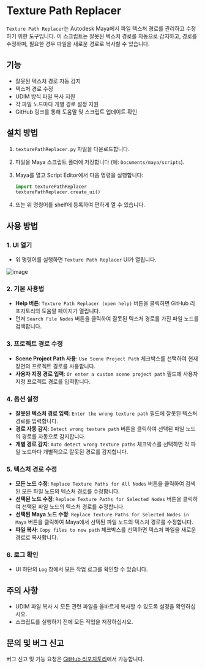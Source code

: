 # Texture Path Replacer

`Texture Path Replacer`는 Autodesk Maya에서 파일 텍스처 경로를 관리하고 수정하기 위한 도구입니다. 
이 스크립트는 잘못된 텍스처 경로를 자동으로 감지하고, 경로를 수정하며, 필요한 경우 파일을 새로운 경로로 복사할 수 있습니다.

## 기능

- 잘못된 텍스처 경로 자동 감지
- 텍스처 경로 수정
- UDIM 방식 파일 복사 지원
- 각 파일 노드마다 개별 경로 설정 지원
- GitHub 링크를 통해 도움말 및 스크립트 업데이트 확인

## 설치 방법

1. `texturePathReplacer.py` 파일을 다운로드합니다.
2. 파일을 Maya 스크립트 폴더에 저장합니다 (예: `Documents/maya/scripts`).
3. Maya를 열고 Script Editor에서 다음 명령을 실행합니다:

    ```python
    import texturePathReplacer
    texturePathReplacer.create_ui()
    ```

4. 또는 위 명령어를 shelf에 등록하여 편하게 열 수 있습니다.

## 사용 방법

### 1. UI 열기

- 위 명령어를 실행하면 `Texture Path Replacer` UI가 열립니다.
  
![image](https://github.com/CharlieYang0040/MayaScriptsRepo/assets/129147417/9503e14a-23e9-4fdb-8115-a5af0ce53fee)



### 2. 기본 사용법

- **Help 버튼**: `Texture Path Replacer (open help)` 버튼을 클릭하면 GitHub 리포지토리의 도움말 페이지가 열립니다.
- 먼저 `Search File Nodes` 버튼을 클릭하여 잘못된 텍스처 경로를 가진 파일 노드를 검색합니다.

### 3. 프로젝트 경로 수정

- **Scene Project Path 사용**: `Use Scene Project Path` 체크박스를 선택하여 현재 장면의 프로젝트 경로를 사용합니다.
- **사용자 지정 경로 입력**: `Or enter a custom scene project path` 필드에 사용자 지정 프로젝트 경로를 입력합니다.

### 4. 옵션 설정

- **잘못된 텍스처 경로 입력**: `Enter the wrong texture path` 필드에 잘못된 텍스처 경로를 입력합니다.
- **경로 자동 감지**: `Detect wrong texture path` 버튼을 클릭하여 선택된 파일 노드의 경로를 자동으로 감지합니다.
- **개별 경로 감지**: `Auto detect wrong texture paths` 체크박스를 선택하면 각 파일 노드마다 개별적으로 잘못된 경로를 감지합니다.

### 5. 텍스처 경로 수정

- **모든 노드 수정**: `Replace Texture Paths for All Nodes` 버튼을 클릭하여 검색된 모든 파일 노드의 텍스처 경로를 수정합니다.
- **선택된 노드 수정**: `Replace Texture Paths for Selected Nodes` 버튼을 클릭하여 선택된 파일 노드의 텍스처 경로를 수정합니다.
- **선택된 Maya 노드 수정**: `Replace Texture Paths for Selected Nodes in Maya` 버튼을 클릭하여 Maya에서 선택된 파일 노드의 텍스처 경로를 수정합니다.
- **파일 복사**: `Copy files to new path` 체크박스를 선택하면 텍스처 파일을 새로운 경로로 복사합니다.

### 6. 로그 확인

- UI 하단의 `Log` 창에서 모든 작업 로그를 확인할 수 있습니다.

## 주의 사항

- UDIM 파일 복사 시 모든 관련 파일을 올바르게 복사할 수 있도록 설정을 확인하십시오.
- 스크립트를 실행하기 전에 모든 작업을 저장하십시오.

## 문의 및 버그 신고

버그 신고 및 기능 요청은 [GitHub 리포지토리](https://github.com/CharlieYang0040/MayaScriptsRepo)에서 가능합니다.
